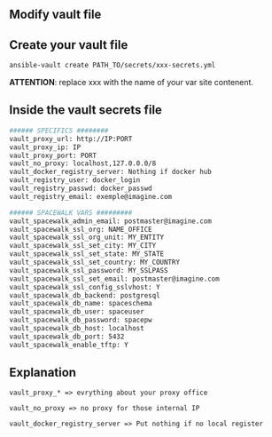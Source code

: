 Modify vault file
------

## Create your vault file
```bash
ansible-vault create PATH_TO/secrets/xxx-secrets.yml
```

**ATTENTION**: replace xxx with the name of your var site contenent.

## Inside the vault secrets file
```bash
###### SPECIFICS ########
vault_proxy_url: http://IP:PORT
vault_proxy_ip: IP
vault_proxy_port: PORT
vault_no_proxy: localhost,127.0.0.0/8
vault_docker_registry_server: Nothing if docker hub
vault_registry_user: docker_login
vault_registry_passwd: docker_passwd
vault_registry_email: exemple@imagine.com

###### SPACEWALK VARS #########
vault_spacewalk_admin_email: postmaster@imagine.com
vault_spacewalk_ssl_org: NAME_OFFICE
vault_spacewalk_ssl_org_unit: MY_ENTITY
vault_spacewalk_ssl_set_city: MY_CITY
vault_spacewalk_ssl_set_state: MY_STATE
vault_spacewalk_ssl_set_country: MY_COUNTRY
vault_spacewalk_ssl_password: MY_SSLPASS
vault_spacewalk_ssl_set_email: postmaster@imagine.com
vault_spacewalk_ssl_config_sslvhost: Y
vault_spacewalk_db_backend: postgresql
vault_spacewalk_db_name: spaceschema
vault_spacewalk_db_user: spaceuser
vault_spacewalk_db_password: spacepw
vault_spacewalk_db_host: localhost
vault_spacewalk_db_port: 5432
vault_spacewalk_enable_tftp: Y
```

## Explanation
    vault_proxy_* => evrything about your proxy office

    vault_no_proxy => no proxy for those internal IP
    
    vault_docker_registry_server => Put nothing if no local register

